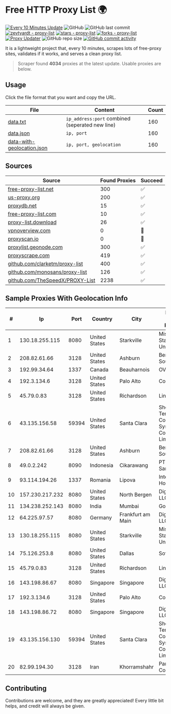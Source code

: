 
# Free HTTP Proxy List 🌍

[![Every 10 Minutes Update](https://github.com/mertguvencli/http-proxy-list/actions/workflows/main.yml/badge.svg?branch=main)](https://github.com/mertguvencli/http-proxy-list/actions/workflows/main.yml)
![GitHub](https://img.shields.io/github/license/mertguvencli/http-proxy-list)
![GitHub last commit](https://img.shields.io/github/last-commit/mertguvencli/http-proxy-list)
[![zevtyardt - proxy-list](https://img.shields.io/static/v1?label=zevtyardt&message=proxy-list&color=blue&logo=github)](https://github.com/zevtyardt/proxy-list "Go to GitHub repo")
[![stars - proxy-list](https://img.shields.io/github/stars/zevtyardt/proxy-list?style=social)](https://github.com/zevtyardt/proxy-list)
[![forks - proxy-list](https://img.shields.io/github/forks/zevtyardt/proxy-list?style=social)](https://github.com/zevtyardt/proxy-list)
[![Proxy Updater](https://github.com/zevtyardt/proxy-list/workflows/Proxy%20Updater/badge.svg)](https://github.com/zevtyardt/proxy-list/actions?query=workflow:"Proxy+Updater")
![GitHub repo size](https://img.shields.io/github/repo-size/zevtyardt/proxy-list)
[![GitHub commit activity](https://img.shields.io/github/commit-activity/m/zevtyardt/proxy-list?logo=commits)](https://github.com/zevtyardt/proxy-list/commits/main)

It is a lightweight project that, every 10 minutes, scrapes lots of free-proxy sites, validates if it works, and serves a clean proxy list.

> Scraper found **4034** proxies at the latest update. Usable proxies are below.

## Usage

Click the file format that you want and copy the URL.

|File|Content|Count|
|----|-------|-----|
|[data.txt](https://raw.githubusercontent.com/mertguvencli/http-proxy-list/main/proxy-list/data.txt)|`ip_address:port` combined (seperated new line)|160|
|[data.json](https://raw.githubusercontent.com/mertguvencli/http-proxy-list/main/proxy-list/data.json)|`ip, port`|160|
|[data-with-geolocation.json](https://raw.githubusercontent.com/mertguvencli/http-proxy-list/main/proxy-list/data-with-geolocation.json)|`ip, port, geolocation`|160|

## Sources

|Source|Found Proxies|Succeed|
|------|-------------|-------|
|[free-proxy-list.net](https://free-proxy-list.net)|300|✅|
|[us-proxy.org](https://www.us-proxy.org)|200|✅|
|[proxydb.net](http://proxydb.net)|15|✅|
|[free-proxy-list.com](https://free-proxy-list.com/?page=&port=&type%5B%5D=http&type%5B%5D=https&up_time=0&search=Search)|10|✅|
|[proxy-list.download](https://www.proxy-list.download/HTTP)|26|✅|
|[vpnoverview.com](https://vpnoverview.com/privacy/anonymous-browsing/free-proxy-servers)|0|🚫|
|[proxyscan.io](https://www.proxyscan.io)|0|🚫|
|[proxylist.geonode.com](https://proxylist.geonode.com/api/proxy-list?limit=300&page=1&sort_by=lastChecked&sort_type=desc&protocols=http,https)|300|✅|
|[proxyscrape.com](https://api.proxyscrape.com/v2/?request=displayproxies&protocol=http&timeout=10000&country=all&ssl=all&anonymity=all)|419|✅|
|[github.com/clarketm/proxy-list](https://raw.githubusercontent.com/clarketm/proxy-list/master/proxy-list-raw.txt)|400|✅|
|[github.com/monosans/proxy-list](https://raw.githubusercontent.com/monosans/proxy-list/main/proxies/http.txt)|126|✅|
|[github.com/TheSpeedX/PROXY-List](https://raw.githubusercontent.com/TheSpeedX/PROXY-List/master/http.txt)|2238|✅|


## Sample Proxies With Geolocation Info

|#|Ip|Port|Country|City|Internet Service Provider|
|-|--|----|-------|----|-------------------------|
|1|130.18.255.115|8080|United States|Starkville|Mississippi State University|
|2|208.82.61.66|3128|United States|Ashburn|Bernardi Sounds|
|3|192.99.34.64|1337|Canada|Beauharnois|OVH SAS|
|4|192.3.134.6|3128|United States|Palo Alto|ColoCrossing|
|5|45.79.0.83|3128|United States|Richardson|Linode, LLC|
|6|43.135.156.58|59394|United States|Santa Clara|Shenzhen Tencent Computer Systems Company Limited|
|7|208.82.61.66|3128|United States|Ashburn|Bernardi Sounds|
|8|49.0.2.242|8090|Indonesia|Cikarawang|PT Usaha Adi Sanggoro|
|9|93.114.194.26|1337|Romania|Lipova|Interkvm Host SRL|
|10|157.230.217.232|8080|United States|North Bergen|DigitalOcean, LLC|
|11|134.238.252.143|8080|India|Mumbai|Google LLC|
|12|64.225.97.57|8080|Germany|Frankfurt am Main|DigitalOcean, LLC|
|13|130.18.255.115|8080|United States|Starkville|Mississippi State University|
|14|75.126.253.8|8080|United States|Dallas|SoftLayer|
|15|45.79.0.83|3128|United States|Richardson|Linode, LLC|
|16|143.198.86.67|8080|Singapore|Singapore|DigitalOcean, LLC|
|17|192.3.134.6|3128|United States|Palo Alto|ColoCrossing|
|18|143.198.86.72|8080|Singapore|Singapore|DigitalOcean, LLC|
|19|43.135.156.130|59394|United States|Santa Clara|Shenzhen Tencent Computer Systems Company Limited|
|20|82.99.194.30|3128|Iran|Khorramshahr|ParsOnline Co.|



## Contributing

Contributions are welcome, and they are greatly appreciated! Every
little bit helps, and credit will always be given.

